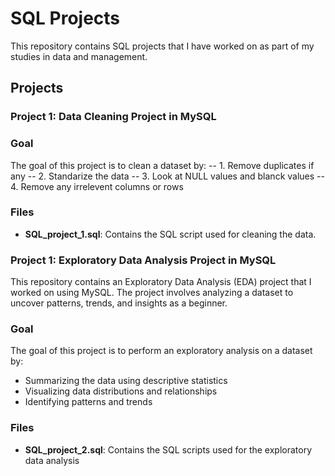 # SQL Projects

This repository contains SQL projects that I have worked on as part of my studies in data and management.

## Projects

### Project 1: Data Cleaning Project in MySQL

### Goal
The goal of this project is to clean a dataset by:
-- 1. Remove duplicates if any
-- 2. Standarize the data
-- 3. Look at NULL values and blanck values
-- 4. Remove any irrelevent columns  or rows

### Files
- **SQL_project_1.sql**: Contains the SQL script used for cleaning the data.


### Project 1: Exploratory Data Analysis Project in MySQL

This repository contains an Exploratory Data Analysis (EDA) project that I worked on using MySQL. The project involves analyzing a dataset to uncover patterns, trends, and insights as a beginner.

### Goal
The goal of this project is to perform an exploratory analysis on a dataset by:
- Summarizing the data using descriptive statistics
- Visualizing data distributions and relationships
- Identifying patterns and trends

### Files
- **SQL_project_2.sql**: Contains the SQL scripts used for the exploratory data analysis

